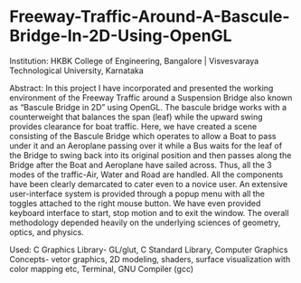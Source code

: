 # Freeway-Traffic-Around-A-Bascule-Bridge-In-2D-Using-OpenGL

Institution: HKBK College of Engineering, Bangalore | Visvesvaraya Technological University, Karnataka

Abstract: In this project I have incorporated and presented the working environment of the Freeway Traffic around a Suspension Bridge also known as “Bascule Bridge in 2D” using OpenGL. The bascule bridge works with a counterweight that balances the span (leaf) while the upward swing provides clearance for boat traffic. Here, we have created a scene consisting of the Bascule Bridge which operates to allow a Boat to pass under it and an Aeroplane passing over it while a Bus waits for the leaf of the Bridge to swing back into its original position and then passes along the Bridge after the Boat and Aeroplane have sailed across. Thus, all the 3 modes of the traffic-Air, Water and Road are handled. All the components have been clearly demarcated to cater even to a novice user.  An extensive user-interface system is provided through a popup menu with all the toggles attached to the right mouse button. We have even provided keyboard interface to start, stop motion and to exit the window. The overall methodology depended heavily on the underlying sciences of geometry, optics, and physics.

Used: C Graphics Library- GL/glut, C Standard Library, Computer Graphics Concepts- vetor graphics, 2D modeling, shaders, surface visualization with color mapping etc, Terminal, GNU Compiler (gcc)
